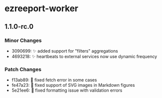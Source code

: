 # ezreeport-worker

## 1.1.0-rc.0

### Minor Changes

- 3090699: ✨ added support for "filters" aggregations
- 4693218: ✨ heartbeats to external services now use dynamic frequency

### Patch Changes

- f13ab89: 🐛 fixed fetch error in some cases
- fe47a23: 🐛 fixed support of SVG images in Markdown figures
- 5e21ee6: 🐛 fixed formatting issue with validation errors
